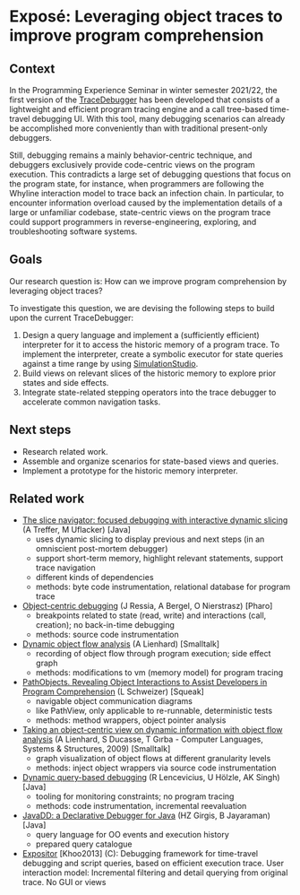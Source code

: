 # Exposé: Leveraging object traces to improve program comprehension

## Context

In the Programming Experience Seminar in winter semester 2021/22, the first version of the [TraceDebugger](https://github.com/LinqLover/squeak-tracedebugger) has been developed that consists of a lightweight and efficient program tracing engine and a call tree-based time-travel debugging UI. With this tool, many debugging scenarios can already be accomplished more conveniently than with traditional present-only debuggers.

Still, debugging remains a mainly behavior-centric technique, and debuggers exclusively provide code-centric views on the program execution. This contradicts a large set of debugging questions that focus on the program state, for instance, when programmers are following the Whyline interaction model to trace back an infection chain. In particular, to encounter information overload caused by the implementation details of a large or unfamiliar codebase, state-centric views on the program trace could support programmers in reverse-engineering, exploring, and troubleshooting software systems.

## Goals

Our research question is: How can we improve program comprehension by leveraging object traces?

To investigate this question, we are devising the following steps to build upon the current TraceDebugger:

1. Design a query language and implement a (sufficiently efficient) interpreter for it to access the historic memory of a program trace. To implement the interpreter, create a symbolic executor for state queries against a time range by using [SimulationStudio](https://github.com/LinqLover/SimulationStudio).
2. Build views on relevant slices of the historic memory to explore prior states and side effects.
3. Integrate state-related stepping operators into the trace debugger to accelerate common navigation tasks.

## Next steps

- Research related work.
- Assemble and organize scenarios for state-based views and queries.
- Implement a prototype for the historic memory interpreter.

## Related work

- [The slice navigator: focused debugging with interactive dynamic slicing](https://ieeexplore.ieee.org/abstract/document/7789398/) (A Treffer, M Uflacker) [Java]
  - uses dynamic slicing to display previous and next steps (in an omniscient post-mortem debugger)
  - support short-term memory, highlight relevant statements, support trace navigation
  - different kinds of dependencies
  - methods: byte code instrumentation, relational database for program trace
- [Object-centric debugging](https://scholar.google.com/scholar_url?url=https://ieeexplore.ieee.org/abstract/document/6227167/&hl=de&sa=T&oi=gsb&ct=res&cd=0&d=4967583570287376109&ei=3nVgYuDYAcLZmQHc1ovQAg&scisig=AAGBfm2m32boa2G6iCnWAJZnjZrkEwql-w) (J Ressia, A Bergel, O Nierstrasz) [Pharo]
  - breakpoints related to state (read, write) and interactions (call, creation); no back-in-time debugging
  - methods: source code instrumentation
- [Dynamic object flow analysis](https://scholar.google.com/scholar_url?url=https://boristheses.unibe.ch/1032/&hl=de&sa=T&oi=gsb&ct=res&cd=0&d=17812052905336040217&ei=xV5hYrj0MIOEmgH1zZjACQ&scisig=AAGBfm2kqihhcn365gRCgBP2v5wwEA1lyg) (A Lienhard) [Smalltalk]
  - recording of object flow through program execution; side effect graph
  - methods: modifications to vm (memory model) for program tracing
- [PathObjects. Revealing Object Interactions to Assist Developers in Program Comprehension](https://github.com/leoschweizer/PathObjects-Thesis) (L Schweizer) [Squeak]
  - navigable object communication diagrams
  - like PathView, only applicable to re-runnable, deterministic tests
  - methods: method wrappers, object pointer analysis
- [Taking an object-centric view on dynamic information with object flow analysis](https://scholar.google.com/scholar_url?url=https://www.sciencedirect.com/science/article/pii/S1477842408000201&hl=de&sa=T&oi=gsb&ct=res&cd=0&d=3882397383465186274&ei=snJgYvH4DZWMy9YPt8OamA0&scisig=AAGBfm0c0LZtO6oqrXrUF_WhOd_1_zLD4A) (A Lienhard, S Ducasse, T Gırba - Computer Languages, Systems & Structures, 2009) [Smalltalk]
  - graph visualization of object flows at different granularity levels
  - methods: inject object wrappers via source code instrumentation
- [Dynamic query-based debugging](https://scholar.google.com/scholar_url?url=https://link.springer.com/chapter/10.1007/3-540-48743-3_7&hl=de&sa=T&oi=gsb&ct=res&cd=0&d=13994638883591411977&ei=jYdgYq19j5uYAaaKoIgH&scisig=AAGBfm3eSpoaPotaEwgSXNzoBhBtQ7vtPQ) (R Lencevicius, U Hölzle, AK Singh) [Java]
  - tooling for monitoring constraints; no program tracing
  - methods: code instrumentation, incremental reevaluation
- [JavaDD: a Declarative Debugger for Java](https://cse.buffalo.edu/tech-reports/2006-07.pdf) (HZ Girgis, B Jayaraman) [Java]
  - query language for OO events and execution history
  - prepared query catalogue
- [Expositor](https://www.cs.tufts.edu/~jfoster/papers/cs-tr-5021.pdf) [Khoo2013] (C): Debugging framework for time-travel debugging and script queries, based on efficient execution trace. User interaction model: Incremental filtering and detail querying from original trace. No GUI or views
